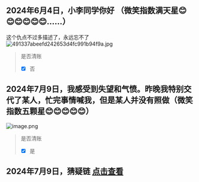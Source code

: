 ## 2024年6月4日，小李同学你好 （微笑指数满天星😊😊😊😊😊😊……）
这个仇点不过多描述了，永远忘不了
![491337abeefd242653d4fc991b94f9a.jpg](https://s2.loli.net/2024/07/08/TmrF3h6tDyNw8aq.jpg)
> 是否清账
> - [x] 否
## 2024年7月9日，我感受到失望和气愤。昨晚我特别交代了某人，忙完事情喊我，但是某人并没有照做（微笑指数五颗星😊😊😊😊😊）
![image.png](https://s2.loli.net/2024/07/09/VYok6Ctq5QbdHOZ.png)
> 是否清账
> - [x] 是
## 2024年7月9日，猜疑链 [点击查看](https://chenxi0612.org/post/2024-nian-7-yue-9-ri-xia-wu-%EF%BC%8C-xin-ren-wei-ji-%EF%BC%9A-cong-yi-dun-fan-yin-fa-de-si-kao.html)
